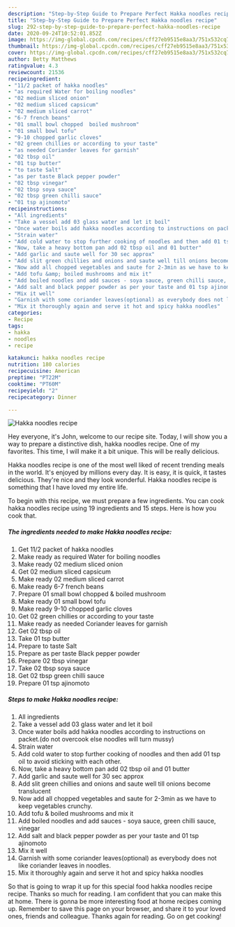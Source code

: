 ```yaml
---
description: "Step-by-Step Guide to Prepare Perfect Hakka noodles recipe"
title: "Step-by-Step Guide to Prepare Perfect Hakka noodles recipe"
slug: 292-step-by-step-guide-to-prepare-perfect-hakka-noodles-recipe
date: 2020-09-24T10:52:01.852Z
image: https://img-global.cpcdn.com/recipes/cff27eb9515e8aa3/751x532cq70/hakka-noodles-recipe-recipe-main-photo.jpg
thumbnail: https://img-global.cpcdn.com/recipes/cff27eb9515e8aa3/751x532cq70/hakka-noodles-recipe-recipe-main-photo.jpg
cover: https://img-global.cpcdn.com/recipes/cff27eb9515e8aa3/751x532cq70/hakka-noodles-recipe-recipe-main-photo.jpg
author: Betty Matthews
ratingvalue: 4.3
reviewcount: 21536
recipeingredient:
- "11/2 packet of hakka noodles"
- "as required Water for boiling noodles"
- "02 medium sliced onion"
- "02 medium sliced capsicum"
- "02 medium sliced carrot"
- "6-7 french beans"
- "01 small bowl chopped  boiled mushroom"
- "01 small bowl tofu"
- "9-10 chopped garlic cloves"
- "02 green chillies or according to your taste"
- "as needed Coriander leaves for garnish"
- "02 tbsp oil"
- "01 tsp butter"
- "to taste Salt"
- "as per taste Black pepper powder"
- "02 tbsp vinegar"
- "02 tbsp soya sauce"
- "02 tbsp green chilli sauce"
- "01 tsp ajinomoto"
recipeinstructions:
- "All ingredients"
- "Take a vessel add 03 glass water and let it boil"
- "Once water boils add hakka noodles according to instructions on packet.(do not overcook else noodles will turn mussy)"
- "Strain water"
- "Add cold water to stop further cooking of noodles and then add 01 tsp oil to avoid sticking with each other."
- "Now, take a heavy bottom pan add 02 tbsp oil and 01 butter"
- "Add garlic and saute well for 30 sec approx"
- "Add slit green chillies and onions and saute well till onions become translucent"
- "Now add all chopped vegetables and saute for 2-3min as we have to keep vegetables crunchy."
- "Add tofu &amp; boiled mushrooms and mix it"
- "Add boiled noodles and add sauces - soya sauce, green chilli sauce, vinegar"
- "Add salt and black pepper powder as per your taste and 01 tsp ajinomoto"
- "Mix it well"
- "Garnish with some coriander leaves(optional) as everybody does not like coriander leaves in noodles."
- "Mix it thoroughly again and serve it hot and spicy hakka noodles"
categories:
- Recipe
tags:
- hakka
- noodles
- recipe

katakunci: hakka noodles recipe 
nutrition: 180 calories
recipecuisine: American
preptime: "PT22M"
cooktime: "PT60M"
recipeyield: "2"
recipecategory: Dinner

---
```



![Hakka noodles recipe](https://img-global.cpcdn.com/recipes/cff27eb9515e8aa3/751x532cq70/hakka-noodles-recipe-recipe-main-photo.jpg)

Hey everyone, it's John, welcome to our recipe site. Today, I will show you a way to prepare a distinctive dish, hakka noodles recipe. One of my favorites. This time, I will make it a bit unique. This will be really delicious.



Hakka noodles recipe is one of the most well liked of recent trending meals in the world. It's enjoyed by millions every day. It is easy, it is quick, it tastes delicious. They're nice and they look wonderful. Hakka noodles recipe is something that I have loved my entire life.


To begin with this recipe, we must prepare a few ingredients. You can cook hakka noodles recipe using 19 ingredients and 15 steps. Here is how you cook that.

<!--inarticleads1-->

##### The ingredients needed to make Hakka noodles recipe:

1. Get 11/2 packet of hakka noodles
1. Make ready as required Water for boiling noodles
1. Make ready 02 medium sliced onion
1. Get 02 medium sliced capsicum
1. Make ready 02 medium sliced carrot
1. Make ready 6-7 french beans
1. Prepare 01 small bowl chopped &amp; boiled mushroom
1. Make ready 01 small bowl tofu
1. Make ready 9-10 chopped garlic cloves
1. Get 02 green chillies or according to your taste
1. Make ready as needed Coriander leaves for garnish
1. Get 02 tbsp oil
1. Take 01 tsp butter
1. Prepare to taste Salt
1. Prepare as per taste Black pepper powder
1. Prepare 02 tbsp vinegar
1. Take 02 tbsp soya sauce
1. Get 02 tbsp green chilli sauce
1. Prepare 01 tsp ajinomoto




<!--inarticleads2-->

##### Steps to make Hakka noodles recipe:

1. All ingredients
1. Take a vessel add 03 glass water and let it boil
1. Once water boils add hakka noodles according to instructions on packet.(do not overcook else noodles will turn mussy)
1. Strain water
1. Add cold water to stop further cooking of noodles and then add 01 tsp oil to avoid sticking with each other.
1. Now, take a heavy bottom pan add 02 tbsp oil and 01 butter
1. Add garlic and saute well for 30 sec approx
1. Add slit green chillies and onions and saute well till onions become translucent
1. Now add all chopped vegetables and saute for 2-3min as we have to keep vegetables crunchy.
1. Add tofu &amp; boiled mushrooms and mix it
1. Add boiled noodles and add sauces - soya sauce, green chilli sauce, vinegar
1. Add salt and black pepper powder as per your taste and 01 tsp ajinomoto
1. Mix it well
1. Garnish with some coriander leaves(optional) as everybody does not like coriander leaves in noodles.
1. Mix it thoroughly again and serve it hot and spicy hakka noodles




So that is going to wrap it up for this special food hakka noodles recipe recipe. Thanks so much for reading. I am confident that you can make this at home. There is gonna be more interesting food at home recipes coming up. Remember to save this page on your browser, and share it to your loved ones, friends and colleague. Thanks again for reading. Go on get cooking!
